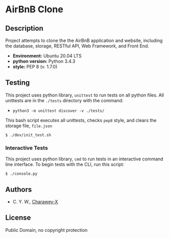 # AirBnB Clone

## Description

Project attempts to clone the the AirBnB application and website, including the database, storage, RESTful API, Web Framework, and Front End.

* __Environment:__ Ubuntu 20.04 LTS
* __python version:__ Python 3.4.3
* __style:__ PEP 8 (v. 1.7.0)



## Testing

This project uses python library, `unittest` to run tests on all python files.  All unittests are in the `./tests` directory with the command:

* `python3 -m unittest discover -v ./tests/`

This bash script executes all unittests, checks `pep8` style, and clears the storage file, `file.json`

```
$ ./dev/init_test.sh
```

### Interactive Tests

This project uses python library, `cmd` to run tests in an interactive command line interface.  To begin tests with the CLI, run this script:

```
$ ./console.py
```

## Authors

* C. Y. W., [Charawey-X](https://github.com/Charawey-X)

## License

Public Domain, no copyright protection
